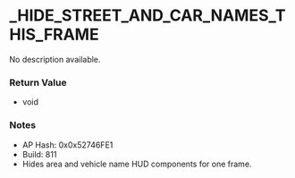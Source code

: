 # _HIDE_STREET_AND_CAR_NAMES_THIS_FRAME

No description available.

### Return Value
* void

### Notes
* AP Hash: 0x0x52746FE1
* Build: 811
* Hides area and vehicle name HUD components for one frame.

